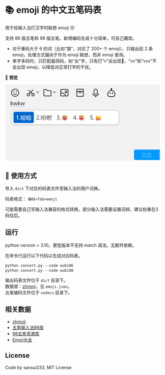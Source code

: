 # 📚 emoji 的中文五笔码表

用于给输入法打汉字时联想 emoji 😊

支持 86 版五笔和 98 版五笔。新增编码生成十分简单，可自己魔改。

- 对于重码大于 6 的词（比如“旗”，对应了 200+ 个 emoji），只输出前 2 条 emoji。处理方式偏向于作为 emoji 联想，而非 emoji 查询。
- 单字多码时，只匹配最简码，如“女”字，只有打“v”会出现👩，“vv”和“vvv”不会出现 emoji，以降低对正常打字的干扰。

🔎 **预览**

![码表使用效果预览](./media/2024-02-28-00-11-20.png)


## 👐 使用方式

导入 `dict` 下对应的码表文件至输入法的用户词典。

码表格式： `编码<Tab>emoji`

可能需要自己写输入法兼容的格式转换。部分输入法需要设置词频，建议权重在3码往后。

## 运行

python version > 3.10。更低版本不支持 match 语法。无额外依赖。

在命令行运行以下代码以生成对应码表。

```
python convert.py --code wubi86
python convert.py --code wubi98
```
输出码表文件位于 `dict` 目录下。  
数据源：[zhmoji](https://github.com/yuhangch/zhmoji)，见 `emoji.json`。  
五笔编码文件位于 `codecs` 目录下。 

## 相关数据

- [zhmoji](https://github.com/yuhangch/zhmoji)
- [五笔输入法86版](http://86wb.ysepan.com/)
- [98五笔资源库](http://98wb.ysepan.com/)
- [Emoji大全](https://www.emojiall.com/zh-hans)

## License

Code by sansui233, MIT License